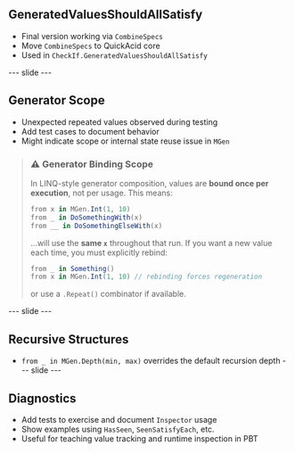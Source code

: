 ## GeneratedValuesShouldAllSatisfy

* Final version working via `CombineSpecs`
* Move `CombineSpecs` to QuickAcid core
* Used in `CheckIf.GeneratedValuesShouldAllSatisfy`

--- slide ---

## Generator Scope

* Unexpected repeated values observed during testing
* Add test cases to document behavior
* Might indicate scope or internal state reuse issue in `MGen`

> ### ⚠️ Generator Binding Scope
>
> In LINQ-style generator composition, values are **bound once per execution**, not per usage.
> This means:
>
> ```csharp
> from x in MGen.Int(1, 10)
> from _ in DoSomethingWith(x)
> from __ in DoSomethingElseWith(x)
> ```
>
> ...will use the **same `x`** throughout that run.
> If you want a new value each time, you must explicitly rebind:
>
> ```csharp
> from _ in Something()
> from x in MGen.Int(1, 10) // rebinding forces regeneration
> ```
>
> or use a `.Repeat()` combinator if available.

--- slide ---

## Recursive Structures
* `from _ in MGen.Depth(min, max)` overrides the default recursion depth
--- slide ---

## Diagnostics
* Add tests to exercise and document `Inspector` usage
* Show examples using `HasSeen`, `SeenSatisfyEach`, etc.
* Useful for teaching value tracking and runtime inspection in PBT

